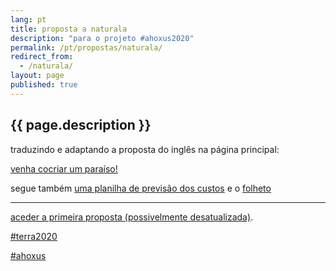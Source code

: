 ```yaml
---
lang: pt
title: proposta a naturala
description: "para o projeto #ahoxus2020"
permalink: /pt/propostas/naturala/
redirect_from:
  - /naturala/
layout: page
published: true
---
```


## {{ page.description }}

traduzindo e adaptando a proposta do inglês na página principal:

[venha cocriar um paraíso!](https://docs.google.com/document/d/16ziydpQJNeh2xmPhyn-5W50Svwgn-id2iofwqZ5DrQw/edit?usp=drivesdk)

segue também [uma planilha de previsão dos custos](https://docs.google.com/spreadsheets/d/1me1szlV1Uvy1GacDeVwuQtIlt5Kb8gpyvoAZ2E8hJI8/edit?usp=drivesdk)
e o [folheto](https://drive.google.com/file/d/1nO1p3S12DejLToUr5Ro1Kza5iljRJ-jM/view?usp=drivesdk)

---

[aceder a primeira proposta (possivelmente desatualizada)](https://docs.google.com/document/d/1I45xc2cJa5A0MUle59r0VDeNz78y87HhV9ZhDgUQDRw/edit?usp=drivesdk).

[#terra2020](/pt/terra2020)

[#ahoxus](/)
